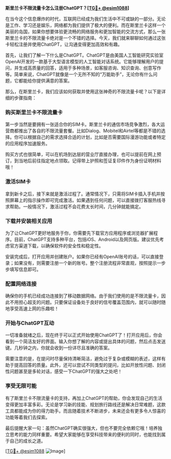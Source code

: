 **斯里兰卡不限流量卡怎么注册ChatGPT？[[TG💪+ @esim1088](https://t.me/s/esim1088)]**

在当今这个信息爆炸的时代，互联网已经成为我们生活中不可或缺的一部分。无论是工作、学习还是娱乐，网络都为我们提供了极大的便利。而在斯里兰卡这样一个美丽的岛国，如果你想要体验更流畅的网络服务和更加智能的交流方式，那么一张斯里兰卡的不限流量卡绝对是一个不错的选择。今天，我们就来聊聊如何通过这张卡轻松注册并使用ChatGPT，让沟通变得更加高效和有趣。

首先，让我们了解一下什么是ChatGPT。ChatGPT是由美国人工智能研究实验室OpenAI开发的一款基于大型语言模型的人工智能对话系统。它能够理解用户的提问，并生成高质量的回答，适用于多种场景，如客服咨询、知识查询、创意写作等。简单来说，ChatGPT就像是一个无所不知的“万能助手”，无论你有什么问题，它都能给你提供满意的答案。

那么，在斯里兰卡，我们应该如何获取并使用这张神奇的不限流量卡呢？以下是详细的步骤指南：

### **购买斯里兰卡不限流量卡**
第一步当然是要拥有一张适合你的SIM卡。斯里兰卡的通信市场竞争激烈，各大运营商都推出了各自的不限流量套餐。比如Dialog、Mobitel和Airtel等都是不错的选择。你可以根据自己的需求选择合适的计划，比如是否需要国际漫游功能或者特定的应用程序加速服务。

购买方式也很简单，可以在机场到达层的营业厅直接办理，也可以提前在网上预订，到当地后前往指定地点领取。记得带上护照和签证复印件作为身份证明材料哦！

### **激活SIM卡**
拿到新卡之后，接下来就是激活过程了。通常情况下，只需将SIM卡插入手机并按照屏幕上的指示操作即可完成激活。如果遇到任何问题，可以直接拨打客服热线寻求帮助。一般情况下，激活过程不会花费太长时间，几分钟就能搞定。

### **下载并安装相关应用**
为了让ChatGPT更好地服务于你，你需要先下载官方应用程序或浏览器扩展程序。目前，ChatGPT支持多种平台，包括iOS、Android以及网页版。建议优先考虑官方渠道下载，以确保软件的安全性和稳定性。

安装完成后，打开应用并创建账户。如果你已经有OpenAI账号的话，可以直接登录；如果没有，则需要注册一个新的账号。整个注册流程非常直观，按照提示一步步填写信息即可。

### **配置网络连接**
确保你的手机已经成功连接到了移动数据网络。由于我们使用的是不限流量卡，因此不用担心超支的问题。只要保证设备处于良好的信号覆盖范围内，就可以随时随地享受高速上网的乐趣啦！

### **开始与ChatGPT互动**
一切准备就绪之后，现在终于可以正式开始使用ChatGPT了！打开应用后，你会看到一个简洁友好的界面。输入你想了解的内容或提出具体的问题，然后点击发送键。几秒钟之内，你就会收到一份详尽且准确的答案。

需要注意的是，在提问时尽量保持清晰简洁，避免过于复杂或模糊的表述，这样有助于提高回答的质量。此外，还可以尝试不同类型的提问，比如开放性问题、封闭性问题甚至是多轮对话，感受一下ChatGPT的强大之处吧！

### **享受无限可能**
有了斯里兰卡不限流量卡的支持，再加上ChatGPT的帮助，你会发现自己的生活变得更加丰富多彩。无论是学习新的技能、规划旅行路线还是解决日常难题，这款工具都能成为你的得力助手。而且随着技术不断进步，未来还会有更多令人惊喜的功能等着我们去探索。

最后提醒大家一句：虽然ChatGPT确实很强大，但也不要完全依赖它哦！培养独立思考的能力同样重要。希望大家能够在享受科技带来的便利的同时，也能找到属于自己的成长之道。

[[TG💪+ @esim1088](https://t.me/s/esim1088) ![Image](https://i.postimg.cc/4NQfJmqS/Snipaste-2025-05-13-00-14-12.png)]